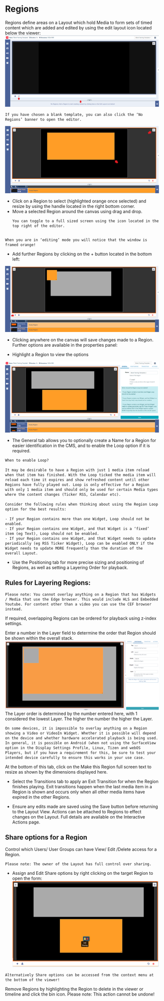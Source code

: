 # Regions

Regions define areas on a Layout which hold Media to form sets of timed content which are added and edited by using the edit layout icon located below the viewer:
![Alt text](region1.png)

```
If you have chosen a blank template, you can also click the ‘No Regions’ banner to open the editor.
```

![Alt text](region2.png)

- Click on a Region to select (highlighted orange once selected) and resize by using the handle located in the right bottom corner.
- Move a selected Region around the canvas using drag and drop.
  ```
  You can toggle to a full sized screen using the icon located in the top right of the editor.
  ```

```

When you are in ‘editing’ mode you will notice that the window is framed orange!

```

- Add further Regions by clicking on the + button located in the bottom left:

![Alt text](region4.png)

- Clicking anywhere on the canvas will save changes made to a Region.
  Further options are available in the properties panel:

- Highlight a Region to view the options

![Alt text](region5.png)

- The General tab allows you to optionally create a Name for a Region for easier identification in the CMS, and to enable the Loop option if it is required.

```
When to enable Loop?

It may be desirable to have a Region with just 1 media item reload when that item has finished. With the Loop ticked the media item will reload each time it expires and show refreshed content until other Regions have fully played out. Loop is only effective for a Region with only 1 media item and should only be used for certain Media types where the content changes (Ticker RSS, Calendar etc).

Consider the following rules when thinking about using the Region Loop option for the best results:

- If your Region contains more than one Widget, Loop should not be enabled.
- If your Region contains one Widget, and that Widget is a ‘fixed’ item (eg Text), Loop should not be enabled.
- If your Region contains one Widget, and that Widget needs to update periodically (eg RSS Ticker Widget), Loop can be enabled ONLY if the Widget needs to update MORE frequently than the duration of the overall Layout.
```

- Use the Positioning tab for more precise sizing and positioning of Regions, as well as setting a Layering Order for playback.

## Rules for Layering Regions:

```
Please note: You cannot overlay anything on a Region that has Widgets / Media that use the Edge browser. This would include HLS and Embedded Youtube. For content other than a video you can use the CEF browser instead.
```

If required, overlapping Regions can be ordered for playback using z-index settings.

Enter a number in the Layer field to determine the order that Region should be shown within the overall stack.
![Alt text](region6.png)
The Layer order is determined by the number entered here, with 1 considered the lowest Layer. The higher the number the higher the Layer.

```
On some devices, it is impossible to overlay anything on a Region showing a Video or VideoIn Widget. Whether it is possible will depend on the device and whether hardware accelerated playback is being used. In general, it is possible on Android (when not using the SurfaceView option in the Display Settings Profile, Linux, Tizen and webOS Players, but if you have a requirement for this, be sure to test your intended device carefully to ensure this works in your use case.
```

At the bottom of this tab, click on the Make this Region full screen text to resize as shown by the dimensions displayed here.

- Select the Transitions tab to apply an Exit Transition for when the Region finishes playing.
  Exit transitions happen when the last media item in a Region is shown and occurs only when all other media items have expired in the other Regions.

- Ensure any edits made are saved using the Save button before returning to the Layout View.
  Actions can be attached to Regions to effect changes on the Layout. Full details are available on the Interactive Actions page.

## Share options for a Region

Control which Users/ User Groups can have View/ Edit /Delete access for a Region.

```
Please note: The owner of the Layout has full control over sharing.
```

- Assign and Edit Share options by right clicking on the target Region to open the form:
  ![Alt text](region10.png)

```
Alternatively Share options can be accessed from the context menu at the bottom of the viewer!
```

Remove Regions by highlighting the Region to delete in the viewer or timeline and click the bin icon. Please note: This action cannot be undone!
